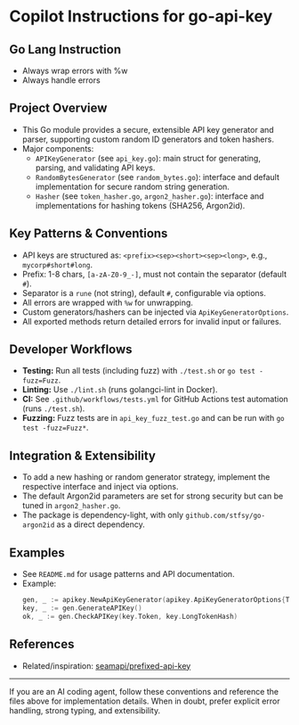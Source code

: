 # Copilot Instructions for go-api-key

## Go Lang Instruction
- Always wrap errors with %w
- Always handle errors

## Project Overview
- This Go module provides a secure, extensible API key generator and parser, supporting custom random ID generators and token hashers.
- Major components:
  - `APIKeyGenerator` (see `api_key.go`): main struct for generating, parsing, and validating API keys.
  - `RandomBytesGenerator` (see `random_bytes.go`): interface and default implementation for secure random string generation.
  - `Hasher` (see `token_hasher.go`, `argon2_hasher.go`): interface and implementations for hashing tokens (SHA256, Argon2id).

## Key Patterns & Conventions
- API keys are structured as: `<prefix><sep><short><sep><long>`, e.g., `mycorp#short#long`.
- Prefix: 1-8 chars, `[a-zA-Z0-9_-]`, must not contain the separator (default `#`).
- Separator is a `rune` (not string), default `#`, configurable via options.
- All errors are wrapped with `%w` for unwrapping.
- Custom generators/hashers can be injected via `ApiKeyGeneratorOptions`.
- All exported methods return detailed errors for invalid input or failures.

## Developer Workflows
- **Testing:** Run all tests (including fuzz) with `./test.sh` or `go test -fuzz=Fuzz`.
- **Linting:** Use `./lint.sh` (runs golangci-lint in Docker).
- **CI:** See `.github/workflows/tests.yml` for GitHub Actions test automation (runs `./test.sh`).
- **Fuzzing:** Fuzz tests are in `api_key_fuzz_test.go` and can be run with `go test -fuzz=Fuzz*`.

## Integration & Extensibility
- To add a new hashing or random generator strategy, implement the respective interface and inject via options.
- The default Argon2id parameters are set for strong security but can be tuned in `argon2_hasher.go`.
- The package is dependency-light, with only `github.com/stfsy/go-argon2id` as a direct dependency.

## Examples
- See `README.md` for usage patterns and API documentation.
- Example: 
  ```go
  gen, _ := apikey.NewApiKeyGenerator(apikey.ApiKeyGeneratorOptions{TokenPrefix: "mycorp"})
  key, _ := gen.GenerateAPIKey()
  ok, _ := gen.CheckAPIKey(key.Token, key.LongTokenHash)
  ```

## References
- Related/inspiration: [seamapi/prefixed-api-key](https://github.com/seamapi/prefixed-api-key/tree/main)

---
If you are an AI coding agent, follow these conventions and reference the files above for implementation details. When in doubt, prefer explicit error handling, strong typing, and extensibility.
